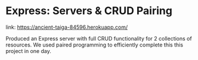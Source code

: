 # Express: Servers & CRUD Pairing

link: https://ancient-taiga-84596.herokuapp.com/

Produced an Express server with full CRUD functionality for 2 collections of resources. We used paired programming to efficiently complete this this project in one day.
